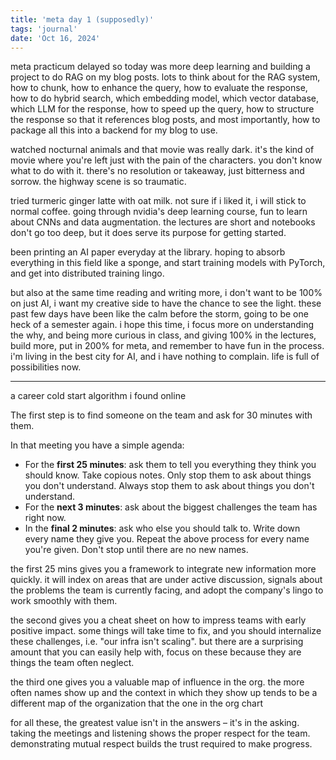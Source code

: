 ```yaml
---
title: 'meta day 1 (supposedly)'
tags: 'journal'
date: 'Oct 16, 2024'
---
```


meta practicum delayed so today was more deep learning and building a project to do RAG on my blog posts. lots to think about for the RAG system, how to chunk, how to enhance the query, how to evaluate the response, how to do hybrid search, which embedding model, which vector database, which LLM for the response, how to speed up the query, how to structure the response so that it references blog posts, and most importantly, how to package all this into a backend for my blog to use.

watched nocturnal animals and that movie was really dark. it's the kind of movie where you're left just with the pain of the characters. you don't know what to do with it. there's no resolution or takeaway, just bitterness and sorrow. the highway scene is so traumatic.

tried turmeric ginger latte with oat milk. not sure if i liked it, i will stick to normal coffee. going through nvidia's deep learning course, fun to learn about CNNs and data augmentation. the lectures are short and notebooks don't go too deep, but it does serve its purpose for getting started.

been printing an AI paper everyday at the library. hoping to absorb everything in this field like a sponge, and start training models with PyTorch, and get into distributed training lingo.

but also at the same time reading and writing more, i don't want to be 100% on just AI, i want my creative side to have the chance to see the light. these past few days have been like the calm before the storm, going to be one heck of a semester again. i hope this time, i focus more on understanding the why, and being more curious in class, and giving 100% in the lectures, build more, put in 200% for meta, and remember to have fun in the process. i'm living in the best city for AI, and i have nothing to complain. life is full of possibilities now.

---

a career cold start algorithm i found online

The first step is to find someone on the team and ask for 30 minutes with them.

In that meeting you have a simple agenda:

- For the **first 25 minutes**: ask them to tell you everything they think you should know. Take copious notes. Only stop them to ask about things you don't understand. Always stop them to ask about things you don't understand.
- For the **next 3 minutes**: ask about the biggest challenges the team has right now.
- In the **final 2 minutes**: ask who else you should talk to. Write down every name they give you.
  Repeat the above process for every name you're given. Don't stop until there are no new names.

the first 25 mins gives you a framework to integrate new information more quickly. it will index on areas that are under active discussion, signals about the problems the team is currently facing, and adopt the company's lingo to work smoothly with them.

the second gives you a cheat sheet on how to impress teams with early positive impact. some things will take time to fix, and you should internalize these challenges, i.e. "our infra isn't scaling". but there are a surprising amount that you can easily help with, focus on these because they are things the team often neglect.

the third one gives you a valuable map of influence in the org. the more often names show up and the context in which they show up tends to be a different map of the organization that the one in the org chart

for all these, the greatest value isn't in the answers – it's in the asking. taking the meetings and listening shows the proper respect for the team. demonstrating mutual respect builds the trust required to make progress.
